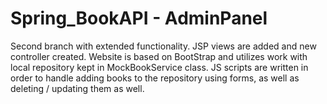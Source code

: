 # Spring_BookAPI - AdminPanel
Second branch with extended functionality. JSP views are added and new controller created. Website is based on BootStrap and utilizes work with 
local repository kept in MockBookService class. JS scripts are written in order to handle adding books to the repository using forms, as well as
deleting / updating them as well.
